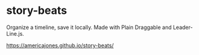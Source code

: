 # story-beats

Organize a timeline, save it locally. Made with Plain Draggable and Leader-Line.js.

https://americajones.github.io/story-beats/
